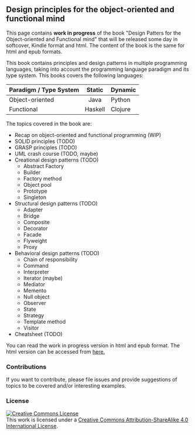 ## Design principles for the object-oriented and functional mind

This page contains **work in progress** of the book
"Design Patters for the Object-oriented and Functional mind" that will be released
some day in softcover, Kindle format and html. The content of the book is the same for html and epub formats.

This book contains principles and design patterns in multiple programming languages,
taking into account the programming language paradigm and its type system.
This books covers the following languages:

| Paradigm / Type System |  Static  | Dynamic |
|:-----------------------|:--------:|:--------|
| Object-oriented        |  Java    | Python  |
| Functional             | Haskell  | Clojure |

The topics covered in the book are:

- Recap on object-oriented and functional programming (WIP)
- SOLID principles (TODO)
- GRASP principles (TODO)
- UML crash course (TODO, maybe)
- Creational design patterns (TODO)
  - Abstract Factory
  - Builder
  - Factory method
  - Object pool
  - Prototype
  - Singleton
- Structural design patterns (TODO)
  - Adapter
  - Bridge
  - Composite
  - Decorator
  - Facade
  - Flyweight
  - Proxy
- Behavioral design patterns (TODO)
  - Chain of responsibility
  - Command
  - Interpreter
  - Iterator (maybe)
  - Mediator
  - Memento
  - Null object
  - Observer
  - State
  - Strategy
  - Template method
  - Visitor
- Cheatsheet (TODO)

You can read the work in progress version in html and epub format.
The html version can be accessed from [here.](build/asd-book.html)

### Contributions

If you want to contribute, please file issues and provide suggestions of topics to be covered and/or interesting examples.

### License

<a rel="license" href="http://creativecommons.org/licenses/by-sa/4.0/">
  <img alt="Creative Commons License" style="border-width:0"  src="https://i.creativecommons.org/l/by-sa/4.0/88x31.png" />
</a>
<br />
This work is licensed under a <a rel="license" href="http://creativecommons.org/licenses/by-sa/4.0/">Creative Commons Attribution-ShareAlike 4.0 International License</a>.
